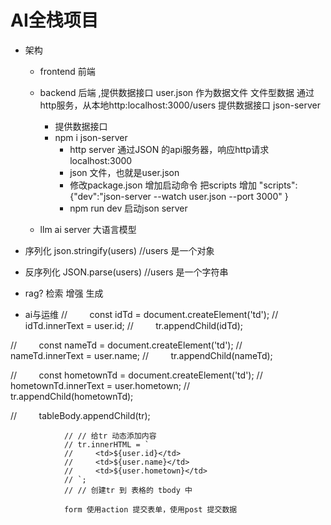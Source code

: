 # AI全栈项目

 - 架构
   - frontend  前端
   - backend   后端 ,提供数据接口 user.json 作为数据文件
     文件型数据 
     通过http服务，从本地http:localhost:3000/users 提供数据接口
     json-server
     - 提供数据接口
     - npm i json-server 
       - http server 通过JSON 的api服务器，响应http请求 localhost:3000
       - json 文件，也就是user.json 
       - 修改package.json 增加启动命令 把scripts 增加
         "scripts":{"dev":"json-server --watch user.json --port 3000" }
       - npm run dev 启动json server

   
   - llm  ai server 大语言模型

- 序列化 json.stringify(users) //users 是一个对象
- 反序列化  JSON.parse(users) //users 是一个字符串

- rag? 检索 增强 生成
- ai与运维
//         const idTd = document.createElement('td');
//         idTd.innerText = user.id;
//         tr.appendChild(idTd);

//         const nameTd = document.createElement('td');
//         nameTd.innerText = user.name;
//         tr.appendChild(nameTd);

//         const hometownTd = document.createElement('td');
//         hometownTd.innerText = user.hometown;
//         tr.appendChild(hometownTd);

//         tableBody.appendChild(tr);
                
                // // 给tr 动态添加内容
                // tr.innerHTML = `
                //     <td>${user.id}</td>
                //     <td>${user.name}</td>
                //     <td>${user.hometown}</td>
                // `;
                // // 创建tr 到 表格的 tbody 中

                form 使用action 提交表单，使用post 提交数据